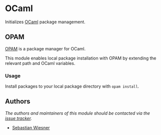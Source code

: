 OCaml
=====

Initializes [OCaml][1] package management.

OPAM
----

[OPAM][2] is a package manager for OCaml.

This module enables local package installation with OPAM by extending the
relevant path and OCaml variables.

### Usage

Install packages to your local package directory with `opam install`.

Authors
-------

*The authors and maintainers of this module should be contacted via the [issue tracker][3].*

  - [Sebastian Wiesner](https://github.com/lunaryorn)

[1]: http://ocaml.org/
[2]: http://opam.ocamlpro.com/
[3]: https://github.com/Eriner/prezto/issues

